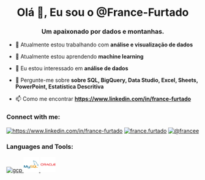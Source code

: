 <h1 align="center">Olá 👋, Eu sou o @France-Furtado</h1>
<h3 align="center">Um apaixonado por dados e montanhas.</h3>

- 🔭 Atualmente estou trabalhando com **análise e visualização de dados**

- 🌱 Atualmente estou aprendendo **machine learning**

- 👀 Eu estou interessado em **análise de dados**

- 💬 Pergunte-me sobre **sobre SQL, BigQuery, Data Studio, Excel, Sheets, PowerPoint, Estatística Descritiva**

- 📫 Como me encontrar **https://www.linkedin.com/in/france-furtado**

<h3 align="left">Connect with me:</h3>
<p align="left">
<a href="https://linkedin.com/in/https://www.linkedin.com/in/france-furtado" target="blank"><img align="center" src="https://raw.githubusercontent.com/rahuldkjain/github-profile-readme-generator/master/src/images/icons/Social/linked-in-alt.svg" alt="https://www.linkedin.com/in/france-furtado" height="30" width="40" /></a>
<a href="https://instagram.com/france.furtado" target="blank"><img align="center" src="https://raw.githubusercontent.com/rahuldkjain/github-profile-readme-generator/master/src/images/icons/Social/instagram.svg" alt="france.furtado" height="30" width="40" /></a>
<a href="https://medium.com/@francee" target="blank"><img align="center" src="https://raw.githubusercontent.com/rahuldkjain/github-profile-readme-generator/master/src/images/icons/Social/medium.svg" alt="@francee" height="30" width="40" /></a>
</p>

<h3 align="left">Languages and Tools:</h3>
<p align="left"> <a href="https://cloud.google.com" target="_blank" rel="noreferrer"> <img src="https://www.vectorlogo.zone/logos/google_cloud/google_cloud-icon.svg" alt="gcp" width="40" height="40"/> </a> <a href="https://www.mysql.com/" target="_blank" rel="noreferrer"> <img src="https://raw.githubusercontent.com/devicons/devicon/master/icons/mysql/mysql-original-wordmark.svg" alt="mysql" width="40" height="40"/> </a> <a href="https://www.oracle.com/" target="_blank" rel="noreferrer"> <img src="https://raw.githubusercontent.com/devicons/devicon/master/icons/oracle/oracle-original.svg" alt="oracle" width="40" height="40"/> </a> </p>

<!---
- 👋 Olá, Eu sou o @France-Furtado
- Um apaixonado por dados e montanhas
- 👀 Eu estou interessado em análise de dados
- 🌱 Atualmente estou aprendendo machine learning
- 💬 Pergunte-me sobre SQL, BigQuery, Data Studio, Excel, Sheets, PowerPoint, Estatística Descritiva
- 🔭 Atualmente estou trabalhando com análise e visualização de dados.
- 📫 Como me encontrar http://linkedin.com/in/france-furtado-14b139aa


France-Furtado/France-Furtado is a ✨ special ✨ repository because its `README.md` (this file) appears on your GitHub profile.
You can click the Preview link to take a look at your changes.
--->
